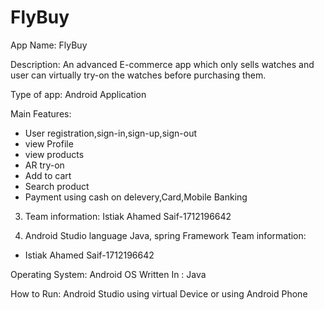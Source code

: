 # FlyBuy
App Name: FlyBuy

Description: An advanced E-commerce app which only sells watches and user can virtually try-on the watches before purchasing them.

Type of app: Android Application

Main Features:
- User registration,sign-in,sign-up,sign-out
- view Profile
- view products
- AR try-on
- Add to cart
- Search product
- Payment using cash on delevery,Card,Mobile Banking

3. Team information:
	Istiak Ahamed Saif-1712196642

4. Android Studio 
	 language Java, spring Framework 
Team information:
- Istiak Ahamed Saif-1712196642

Operating System: Android OS
Written In : Java

How to Run: Android Studio using virtual Device or using Android Phone
